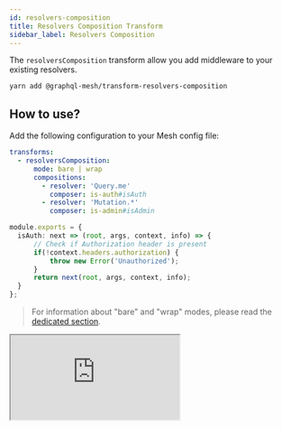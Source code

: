 ```yaml
---
id: resolvers-composition
title: Resolvers Composition Transform
sidebar_label: Resolvers Composition
---
```


The `resolversComposition` transform allow you add middleware to your existing resolvers.

```
yarn add @graphql-mesh/transform-resolvers-composition
```

## How to use?

Add the following configuration to your Mesh config file:

```yml
transforms:
  - resolversComposition:
      mode: bare | wrap
      compositions:
        - resolver: 'Query.me'
          composer: is-auth#isAuth
        - resolver: 'Mutation.*'
          composer: is-admin#isAdmin
```

```ts
module.exports = {
  isAuth: next => (root, args, context, info) => {
      // Check if Authorization header is present
      if(!context.headers.authorization) {
          throw new Error('Unauthorized');
      }
      return next(root, args, context, info);
  }
};
```

> For information about "bare" and "wrap" modes, please read the [dedicated section](/docs/getting-started/mesh-transforms#two-different-modes).

<iframe
     src="https://codesandbox.io/embed/github/Urigo/graphql-mesh/tree/master/examples/openapi-youtrack?fontsize=14&hidenavigation=1&theme=dark&module=%2F.meshrc.yml"
     style={{width:"100%", height:"500px", border:"0", borderRadius: "4px", overflow:"hidden"}}
     title="odata-trippin-example"
     allow="geolocation; microphone; camera; midi; vr; accelerometer; gyroscope; payment; ambient-light-sensor; encrypted-media; usb"
     sandbox="allow-modals allow-forms allow-popups allow-scripts allow-same-origin"/>

## Config API Reference

{@import ../generated-markdown/ResolversCompositionTransformObject.generated.md}
